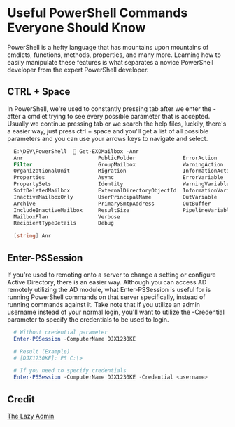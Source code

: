 # Useful PowerShell Commands Everyone Should Know

PowerShell is a hefty language that has mountains upon mountains of cmdlets, functions, methods, properties, and many more. Learning how to easily manipulate these features is what separates a novice PowerShell developer from the expert PowerShell developer.

## CTRL + Space

In PowerShell, we're used to constantly pressing tab after we enter the - after a cmdlet trying to see every possible parameter that is accepted. Usually we continue pressing tab or we search the help files, luckily, there's a easier way, just press ctrl + space and you'll get a list of all possible parameters and you can use your arrows keys to navigate and select. 

```PowerShell
  E:\DEV\PowerShell   Get-EXOMailbox -Anr
  Anr                        PublicFolder               ErrorAction
  Filter                     GroupMailbox               WarningAction
  OrganizationalUnit         Migration                  InformationAction
  Properties                 Async                      ErrorVariable
  PropertySets               Identity                   WarningVariable
  SoftDeletedMailbox         ExternalDirectoryObjectId  InformationVariable
  InactiveMailboxOnly        UserPrincipalName          OutVariable
  Archive                    PrimarySmtpAddress         OutBuffer
  IncludeInactiveMailbox     ResultSize                 PipelineVariable
  MailboxPlan                Verbose
  RecipientTypeDetails       Debug

  [string] Anr
```

## Enter-PSSession

If you're used to remoting onto a server to change a setting or configure Active Directory, there is an easier way. Although you can access AD remotely utilizing the AD module, what Enter-PSSession is useful for is running PowerShell commands on that server specifically, instead of running commands against it. Take note that if you utilize an admin username instead of your normal login, you'll want to utilize the -Credential parameter to specify the credentials to be used to login.

```PowerShell
  # Without credential parameter
  Enter-PSSession -ComputerName DJX1230KE

  # Result (Example)
  # [DJX1230KE]: PS C:\>

  # If you need to specify credentials
  Enter-PSSession -ComputerName DJX1230KE -Credential <username>
```

## Credit

[The Lazy Admin](https://lazyadmin.nl/)
